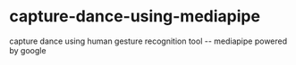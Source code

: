 # capture-dance-using-mediapipe

capture dance using human gesture recognition tool -- mediapipe powered by google 
